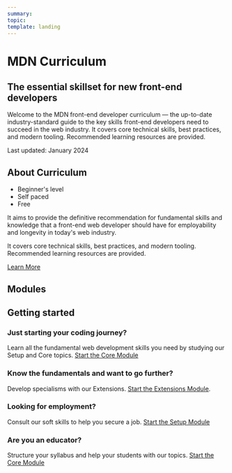 ```yaml
---
summary:
topic:
template: landing
---
```


# MDN Curriculum

## The essential skillset for new front-end developers

Welcome to the MDN front-end developer curriculum — the up-to-date industry-standard guide to the key skills front-end developers need to succeed in the web industry. It covers core technical skills, best practices, and modern tooling. Recommended learning resources are provided.

Last updated: January 2024

## About Curriculum

- Beginner's level
- Self paced
- Free

It aims to provide the definitive recommendation for fundamental skills and knowledge that a front-end web developer should have for employability and longevity in today's web industry.

It covers core technical skills, best practices, and modern tooling. Recommended learning resources are provided.

[Learn More](./1-about.md)

## Modules

<!-- generate content -->

## Getting started

### Just starting your coding journey?

Learn all the fundamental web development skills you need by studying our Setup and Core topics.
[Start the Core Module](./2-core/)

### Know the fundamentals and want to go further?

Develop specialisms with our Extensions.
[Start the Extensions Module](./3-extensions/).

### Looking for employment?

Consult our soft skills to help you secure a job.
[Start the Setup Module](./1-setup/)

<!-- for Anuja: leave some space here to separate the student offering from the educator one -->

### Are you an educator?

Structure your syllabus and help your students with our topics.
[Start the Core Module](./2-core/)
